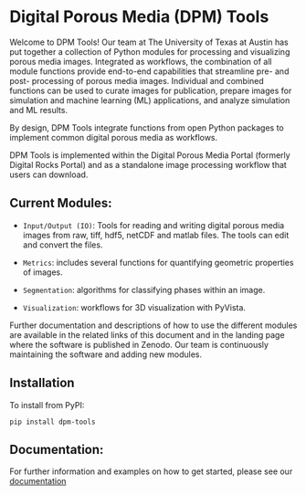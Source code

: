 # Digital Porous Media (DPM) Tools
Welcome to DPM Tools! Our team at The University of Texas at Austin has put together a collection of Python modules for processing and visualizing porous media images. Integrated as workflows, the combination of all module functions provide end-to-end capabilities that streamline pre- and post- processing of porous media images. Individual and combined functions can be used to curate images for publication, prepare images for simulation and machine learning (ML) applications, and analyze simulation and ML results. 

By design, DPM Tools integrate functions from open Python packages to implement common digital porous media as workflows.

DPM Tools is implemented within the Digital Porous Media Portal (formerly Digital Rocks Portal) and as a standalone image processing workflow that users can download.

Current Modules:
---

- ``Input/Output (IO)``: Tools for reading and writing digital porous media images from raw, tiff, hdf5, netCDF and matlab files. The tools can edit and convert the files. 

- ``Metrics``: includes several functions for quantifying geometric properties of images.

- ``Segmentation``: algorithms for classifying phases within an image.

- ``Visualization``: workflows for 3D visualization with PyVista.

Further documentation and descriptions of how to use the different modules are available in the related links of this document and in the landing page where the software is published in Zenodo. Our team is continuously maintaining the software and adding new modules. 


## Installation
To install from PyPI:

    pip install dpm-tools

## Documentation:
For further information and examples on how to get started, please see our [documentation](https://digital-porous-media.github.io/dpm_tools/html/)
